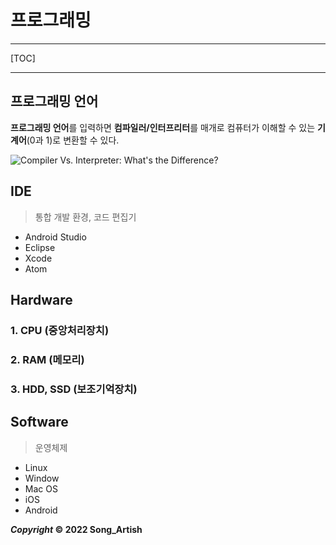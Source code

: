 # 프로그래밍

---

[TOC]

---



## 프로그래밍 언어

**프로그래밍 언어**를 입력하면 **컴파일러/인터프리터**를 매개로 컴퓨터가 이해할 수 있는 **기계어**(0과 1)로 변환할 수 있다.

![Compiler Vs. Interpreter: What's the Difference?](https://www.guru99.com/images/1/053018_0616_CompilervsI1.png)



## IDE

> 통합 개발 환경, 코드 편집기

- Android Studio
- Eclipse
- Xcode
- Atom



## Hardware

### 1. CPU (중앙처리장치)

### 2. RAM (메모리)

### 3. HDD, SSD (보조기억장치)



## Software

> 운영체제

- Linux
- Window
- Mac OS
- iOS
- Android



***Copyright* © 2022 Song_Artish**